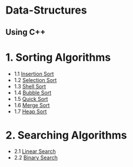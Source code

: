 # Data-Structures

## Using C++

# 1. Sorting Algorithms
-  1.1 [Insertion Sort](https://github.com/Rana0Ahmed/Data-Structures/tree/main/01-Sorting%20Algorithms/Insertion%20Sort)
-  1.2 [Selection Sort](https://github.com/Rana0Ahmed/Data-Structures/tree/main/01-Sorting%20Algorithms/Selection%20Sort)
-  1.3 [Shell Sort](https://github.com/Rana0Ahmed/Data-Structures/tree/main/01-Sorting%20Algorithms/Shell%20Sort)
-  1.4 [Bubble Sort](https://github.com/Rana0Ahmed/Data-Structures/tree/main/01-Sorting%20Algorithms/Bubble%20Sort)
-  1.5 [Quick Sort](https://github.com/Rana0Ahmed/Data-Structures/tree/main/01-Sorting%20Algorithms/Quick%20Sort)
-  1.6 [Merge Sort](https://github.com/Rana0Ahmed/Data-Structures/tree/main/01-Sorting%20Algorithms/Merge%20Sort)
-  1.7 [Heap Sort](https://github.com/Rana0Ahmed/Data-Structures/tree/main/01-Sorting%20Algorithms/Heap%20Sort)


# 2. Searching Algorithms 
- 2.1 [Linear Search](https://github.com/Rana0Ahmed/Data-Structures/tree/main/02-Searching%20Algorithms/Linear%20Search)
- 2.2 [Binary Search](https://github.com/Rana0Ahmed/Data-Structures/tree/main/02-Searching%20Algorithms/Binary%20Search)
